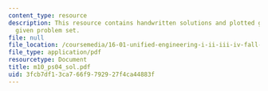 ```yaml
---
content_type: resource
description: This resource contains handwritten solutions and plotted graphs to the
  given problem set.
file: null
file_location: /coursemedia/16-01-unified-engineering-i-ii-iii-iv-fall-2005-spring-2006/3fcb7df13ca766f9792927f4ca44883f_m10_ps04_sol.pdf
file_type: application/pdf
resourcetype: Document
title: m10_ps04_sol.pdf
uid: 3fcb7df1-3ca7-66f9-7929-27f4ca44883f
---
```

